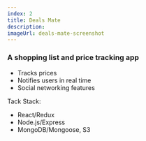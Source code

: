 ```yaml
---
index: 2
title: Deals Mate
description:
imageUrl: deals-mate-screenshot
---
```

### A shopping list and price tracking app

* Tracks prices
* Notifies users in real time
* Social networking features

Tack Stack:
* React/Redux
* Node.js/Express
* MongoDB/Mongoose, S3